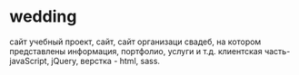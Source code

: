 # wedding
сайт
учебный проект, сайт, сайт организаци свадеб, на котором представлены информация, портфолио, услуги и т.д.  клиентская часть- javaScript, jQuery, верстка - html, sass.
